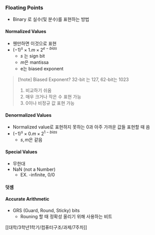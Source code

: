 ### Floating Points
- Binary 로 실수(및 분수)를 표현하는 방법

#### Normalized Values
- 웬만하면 이것으로 표현
- $(-1)^s\;\times\;1.m\;\times\;2^{e-bias}$
	- $s$ 는 sign bit
	- $m$은 mantissa
	- e는 biased exponent
> [!note] Biased Exponent?
> 32-bit 는 127, 62-bit는 1023
> 1. 비교하기 쉬움
> 2. 매우 크거나 작은 수 표현 가능
> 3. 0이나 비정규 값 표현 가능
#### Denormalized Values
- Normalized value로 표현하지 못하는 0과 아주 가까운 값들 표현할 때 씀
- $(-1)^s\;\times\;0.m\;\times\;2^{1-bias}$
	- $s,m$은 같음
#### Special Values
- 무한대
- NaN (not a Number)
	- EX. -infinite, 0/0
#### 덧셈

#### Accurate Arithmetic
- GRS (Guard, Round, Sticky) bits
	- Rouning 할 때 정확성 올리기 위해 사용하는 비트


[[대학/3학년1학기/컴퓨터구조/과제/7주차]]



